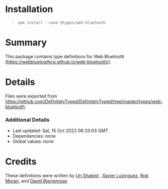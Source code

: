 # Installation

> `npm install --save @types/web-bluetooth`

# Summary

This package contains type definitions for Web Bluetooth (https://webbluetoothcg.github.io/web-bluetooth/).

# Details

Files were exported from https://github.com/DefinitelyTyped/DefinitelyTyped/tree/master/types/web-bluetooth.

### Additional Details

* Last updated: Sat, 15 Oct 2022 06:33:03 GMT
* Dependencies: none
* Global values: none

# Credits

These definitions were written by [Uri Shaked](https://github.com/urish)
, [Xavier Lozinguez](https://github.com/xlozinguez), [Rob Moran](https://github.com/thegecko),
and [David Bjerremose](https://github.com/DaBs).
